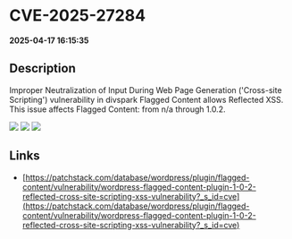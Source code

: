 # CVE-2025-27284

**2025-04-17 16:15:35**

## Description
Improper Neutralization of Input During Web Page Generation ('Cross-site Scripting') vulnerability in divspark Flagged Content allows Reflected XSS. This issue affects Flagged Content: from n/a through 1.0.2.

![](https://img.shields.io/static/v1?label=Score&message=7.1&color=red)
![](https://img.shields.io/static/v1?label=Severity&message=HIGH&color=red)
![](https://img.shields.io/static/v1?label=CWE&message=XSS&color=green)

## Links
- [https://patchstack.com/database/wordpress/plugin/flagged-content/vulnerability/wordpress-flagged-content-plugin-1-0-2-reflected-cross-site-scripting-xss-vulnerability?_s_id=cve](https://patchstack.com/database/wordpress/plugin/flagged-content/vulnerability/wordpress-flagged-content-plugin-1-0-2-reflected-cross-site-scripting-xss-vulnerability?_s_id=cve)
